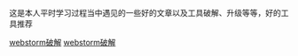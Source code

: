 这是本人平时学习过程当中遇见的一些好的文章以及工具破解、升级等等，好的工具推荐

[ webstorm破解](http://www.jianshu.com/p/15e6f6ca335e)
[ webstorm破解](http://blog.csdn.net/it_talk/article/details/52448597)